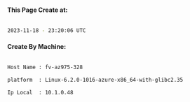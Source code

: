 
   
#### This Page Create at:

```bash

2023-11-18 - 23:20:06 UTC

```

#### Create By Machine:

```bash

Host Name : fv-az975-328

platform  : Linux-6.2.0-1016-azure-x86_64-with-glibc2.35

Ip Local  : 10.1.0.48

```


